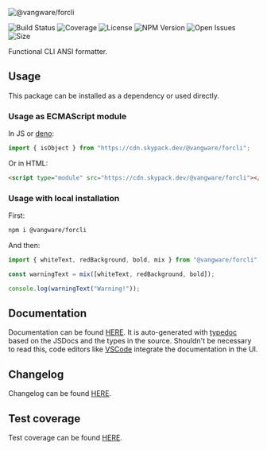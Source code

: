 ![@vangware/forcli](https://i.imgur.com/CFLNpNS.png)

![Build Status](https://img.shields.io/travis/vangware/forcli.svg?style=for-the-badge&labelColor=666&color=2b7&link=https://travis-ci.org/github/vangware/forcli)
![Coverage](https://img.shields.io/coveralls/github/vangware/forcli.svg?style=for-the-badge&labelColor=666&color=2b7&link=https://coveralls.io/github/vangware/forcli)
![License](https://img.shields.io/npm/l/@vangware/forcli.svg?style=for-the-badge&labelColor=666&color=2b7&link=https://github.com/vangware/forcli/blob/main/LICENSE)
![NPM Version](https://img.shields.io/npm/v/@vangware/forcli.svg?style=for-the-badge&labelColor=666&color=2b7&link=https://npm.im/@vangware/forcli)
![Open Issues](https://img.shields.io/github/issues/vangware/forcli.svg?style=for-the-badge&labelColor=666&color=2b7&link=https://github.com/vangware/forcli/issues)
![Size](https://img.shields.io/bundlephobia/minzip/@vangware/forcli.svg?style=for-the-badge&labelColor=666&color=2b7&label=size&link=https://bundlephobia.com/result?p=@vangware/forcli)

Functional CLI ANSI formatter.

## Usage

This package can be installed as a dependency or used directly.

### Usage as ECMAScript module

In JS or [deno](https://deno.land/):

```js
import { isObject } from "https://cdn.skypack.dev/@vangware/forcli";
```

Or in HTML:

```html
<script type="module" src="https://cdn.skypack.dev/@vangware/forcli"></script>
```

### Usage with local installation

First:

```bash
npm i @vangware/forcli
```

And then:

```js
import { whiteText, redBackground, bold, mix } from "@vangware/forcli";

const warningText = mix([whiteText, redBackground, bold]);

console.log(warningText("Warning!"));
```

## Documentation

Documentation can be found [HERE](https://forcli.vangware.com). It is auto-generated with [typedoc](https://typedoc.org/) based on the JSDocs and the types in the source. Shouldn't be necessary to read this, code editors like [VSCode](https://code.visualstudio.com/) integrate the documentation in the UI.

## Changelog

Changelog can be found [HERE](https://github.com/vangware/forcli/blob/main/CHANGELOG.md).

## Test coverage

Test coverage can be found [HERE](https://coveralls.io/github/vangware/forcli).
